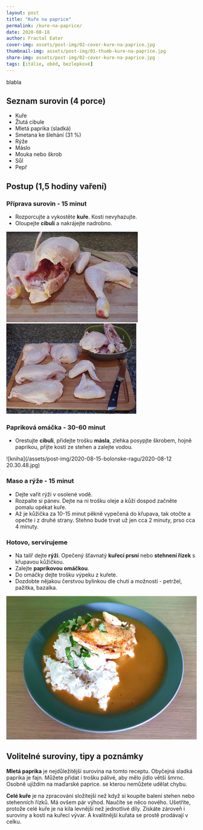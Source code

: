 ```yaml
---
layout: post
title: "Kuře na paprice"
permalink: /kure-na-paprice/
date: 2020-08-18
author: Fractal Eater
cover-img: assets/post-img/02-cover-kure-na-paprice.jpg
thumbnail-img: assets/post-img/01-thumb-kure-na-paprice.jpg
share-img: assets/post-img/02-cover-kure-na-paprice.jpg
tags: [itálie, oběd, bezlepkové]
---
```


blabla

## Seznam surovin (4 porce)

* Kuře
* Žlutá cibule
* Mletá paprika (sladká)
* Smetana ke šlehání (31 %)
* Rýže
* Máslo
* Mouka nebo škrob
* Sůl
* Pepř

## Postup (1,5 hodiny vaření)



### Příprava surovin - 15 minut

* Rozporcujte a vykostěte **kuře**. Kosti nevyhazujte.
* Oloupejte **cibuli** a nakrájejte nadrobno.


![Porcování kuřete](../assets/post-img/2020-08-18-kure-na-paprice/porcovani.jpg "Porcování kuřete") ![Vykostění kuřete](../assets/post-img/2020-08-18-kure-na-paprice/vykosteni.jpg "Vykostění kuřete")

### Papriková omáčka - 30-60 minut

* Orestujte **cibuli**, přidejte trošku **másla**, zlehka posypjte škrobem, hojně paprikou, přijte kosti ze stehen a zalejte vodou.

![kniha](/assets/post-img/2020-08-15-bolonske-ragu/2020-08-12 20.30.48.jpg)

### Maso a rýže - 15 minut

* Dejte vařit rýži v osolené vodě.
* Rozpalte si pánev. Dejte na ni trošku oleje a kůží dospod začněte pomalu opékat kuře.
* Až je kůžička za 10-15 minut pěkně vypečená do křupava, tak otočte a opečte i z druhé strany. Stehno bude trvat už jen cca 2 minuty, prso cca 4 minuty.

###

### Hotovo, servírujeme

* Na talíř dejte **rýži**. Opečený šťavnatý **kuřecí prsní** nebo **stehnení řízek** s křupavou kůžičkou.
* Zalejte **paprikovou omáčkou**.
* Do omáčky dejte trošku výpeku z kuřete.
* Dozdobte nějakou čerstvou bylinkou dle chuti a možností - petržel, pažitka, bazalka.

![Kuře na paprice](../assets/post-img/2020-08-18-kure-na-paprice/kure-na-paprice.jpg "Kuře na paprice")

## Volitelné suroviny, tipy a poznámky

**Mletá paprika** je nejdůležitější surovina na tomto receptu. Obyčejná sladká paprika je fajn. Můžete přidat i trošku pálivé, aby mělo jídlo větší šmrnc. Osobně ujíždím na maďarské paprice. se kterou nemůžete udělat chybu.

**Celé kuře** je na zpracování složitejší než když si koupíte balení stehen nebo stehenních řízků. Má ovšem pár výhod. Naučíte se něco nového. Ušetříte, protože celé kuře je na kila levnější než jednotlivé díly. Získáte zároveň i suroviny a kosti na kuřecí vývar. A kvalitnější kuřata se prostě prodávají v celku.
